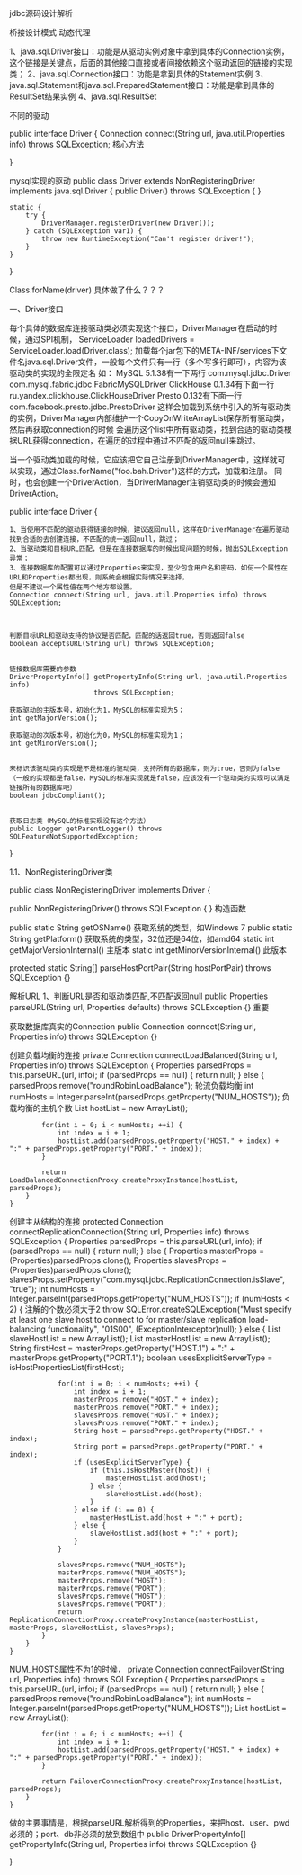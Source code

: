 jdbc源码设计解析

桥接设计模式
动态代理


1、java.sql.Driver接口：功能是从驱动实例对象中拿到具体的Connection实例，
这个链接是关键点，后面的其他接口直接或者间接依赖这个驱动返回的链接的实现类；
2、java.sql.Connection接口：功能是拿到具体的Statement实例
3、java.sql.Statement和java.sql.PreparedStatement接口：功能是拿到具体的ResultSet结果实例
4、java.sql.ResultSet


不同的驱动


public interface Driver {
	 Connection connect(String url, java.util.Properties info) throws SQLException;  核心方法

}




mysql实现的驱动
public class Driver extends NonRegisteringDriver implements java.sql.Driver {
    public Driver() throws SQLException {
    }

    static {
        try {
            DriverManager.registerDriver(new Driver());
        } catch (SQLException var1) {
            throw new RuntimeException("Can't register driver!");
        }
    }
}






Class.forName(driver)  具体做了什么？？？






一、Driver接口

每个具体的数据库连接驱动类必须实现这个接口，DriverManager在启动的时候，通过SPI机制，
ServiceLoader<Driver> loadedDrivers = ServiceLoader.load(Driver.class);
加载每个jar包下的META-INF/services下文件名java.sql.Driver文件，一般每个文件只有一行（多个写多行即可），内容为该驱动类的实现的全限定名
如：
MySQL 5.1.38有一下两行
com.mysql.jdbc.Driver
com.mysql.fabric.jdbc.FabricMySQLDriver
ClickHouse 0.1.34有下面一行
ru.yandex.clickhouse.ClickHouseDriver
Presto 0.132有下面一行
com.facebook.presto.jdbc.PrestoDriver
这样会加载到系统中引入的所有驱动类的实例，DriverManager内部维护一个CopyOnWriteArrayList保存所有驱动类，然后再获取connection的时候
会遍历这个list中所有驱动类，找到合适的驱动类根据URL获得connection，在遍历的过程中通过不匹配的返回null来跳过。


当一个驱动类加载的时候，它应该把它自己注册到DriverManager中，这样就可以实现，通过Class.forName("foo.bah.Driver")这样的方式，加载和注册。
同时，也会创建一个DriverAction，当DriverManager注销驱动类的时候会通知DriverAction。

public interface Driver {

	1、当使用不匹配的驱动获得链接的时候，建议返回null，这样在DriverManager在遍历驱动找到合适的去创建连接，不匹配的统一返回null，跳过；
	2、当驱动类和目标URL匹配，但是在连接数据库的时候出现问题的时候，抛出SQLException异常；
	3、连接数据库的配置可以通过Properties来实现，至少包含用户名和密码，如何一个属性在URL和Properties都出现，则系统会根据实际情况来选择，
	但是不建议一个属性值在两个地方都设置。
    Connection connect(String url, java.util.Properties info) throws SQLException;



    判断目标URL和驱动支持的协议是否匹配，匹配的话返回true，否则返回false
    boolean acceptsURL(String url) throws SQLException;


    链接数据库需要的参数
    DriverPropertyInfo[] getPropertyInfo(String url, java.util.Properties info)
                         throws SQLException;

    获取驱动的主版本号，初始化为1，MySQL的标准实现为5；
    int getMajorVersion();

    获取驱动的次版本号，初始化为0，MySQL的标准实现为1；
    int getMinorVersion();


    来标识该驱动类的实现是不是标准的驱动类，支持所有的数据库，则为true，否则为false
    （一般的实现都是false，MySQL的标准实现就是false，应该没有一个驱动类的实现可以满足链接所有的数据库吧）
    boolean jdbcCompliant();

   
   	获取日志类（MySQL的标准实现没有这个方法）
    public Logger getParentLogger() throws SQLFeatureNotSupportedException;
}


1.1、NonRegisteringDriver类


public class NonRegisteringDriver implements Driver {

 public NonRegisteringDriver() throws SQLException { }  构造函数

 public static String getOSName()      获取系统的类型，如Windows 7
 public static String getPlatform()    获取系统的类型，32位还是64位，如amd64
 static int getMajorVersionInternal()  主版本
 static int getMinorVersionInternal()  此版本


 protected static String[] parseHostPortPair(String hostPortPair) throws SQLException {}


 解析URL
 1、判断URL是否和驱动类匹配,不匹配返回null
public Properties parseURL(String url, Properties defaults) throws SQLException {}   重要



获取数据库真实的Connection
public Connection connect(String url, Properties info) throws SQLException {}



创建负载均衡的连接
  private Connection connectLoadBalanced(String url, Properties info) throws SQLException {
        Properties parsedProps = this.parseURL(url, info);
        if (parsedProps == null) {
            return null;
        } else {
            parsedProps.remove("roundRobinLoadBalance");   轮流负载均衡
            int numHosts = Integer.parseInt(parsedProps.getProperty("NUM_HOSTS"));  负载均衡的主机个数
            List<String> hostList = new ArrayList();

            for(int i = 0; i < numHosts; ++i) {
                int index = i + 1;
                hostList.add(parsedProps.getProperty("HOST." + index) + ":" + parsedProps.getProperty("PORT." + index));
            }

            return LoadBalancedConnectionProxy.createProxyInstance(hostList, parsedProps);
        }
    }


创建主从结构的连接
 protected Connection connectReplicationConnection(String url, Properties info) throws SQLException {
        Properties parsedProps = this.parseURL(url, info);
        if (parsedProps == null) {
            return null;
        } else {
            Properties masterProps = (Properties)parsedProps.clone();
            Properties slavesProps = (Properties)parsedProps.clone();
            slavesProps.setProperty("com.mysql.jdbc.ReplicationConnection.isSlave", "true");
            int numHosts = Integer.parseInt(parsedProps.getProperty("NUM_HOSTS"));
            if (numHosts < 2) {   注解的个数必须大于2
                throw SQLError.createSQLException("Must specify at least one slave host to connect to for master/slave replication load-balancing functionality", "01S00", (ExceptionInterceptor)null);
            } else {
                List<String> slaveHostList = new ArrayList();
                List<String> masterHostList = new ArrayList();
                String firstHost = masterProps.getProperty("HOST.1") + ":" + masterProps.getProperty("PORT.1");
                boolean usesExplicitServerType = isHostPropertiesList(firstHost);

                for(int i = 0; i < numHosts; ++i) {
                    int index = i + 1;
                    masterProps.remove("HOST." + index);
                    masterProps.remove("PORT." + index);
                    slavesProps.remove("HOST." + index);
                    slavesProps.remove("PORT." + index);
                    String host = parsedProps.getProperty("HOST." + index);
                    String port = parsedProps.getProperty("PORT." + index);
                    if (usesExplicitServerType) {
                        if (this.isHostMaster(host)) {
                            masterHostList.add(host);
                        } else {
                            slaveHostList.add(host);
                        }
                    } else if (i == 0) {
                        masterHostList.add(host + ":" + port);
                    } else {
                        slaveHostList.add(host + ":" + port);
                    }
                }

                slavesProps.remove("NUM_HOSTS");
                masterProps.remove("NUM_HOSTS");
                masterProps.remove("HOST");
                masterProps.remove("PORT");
                slavesProps.remove("HOST");
                slavesProps.remove("PORT");
                return ReplicationConnectionProxy.createProxyInstance(masterHostList, masterProps, slaveHostList, slavesProps);
            }
        }
    }




NUM_HOSTS属性不为1的时候，
 private Connection connectFailover(String url, Properties info) throws SQLException {
        Properties parsedProps = this.parseURL(url, info);
        if (parsedProps == null) {
            return null;
        } else {
            parsedProps.remove("roundRobinLoadBalance");
            int numHosts = Integer.parseInt(parsedProps.getProperty("NUM_HOSTS"));
            List<String> hostList = new ArrayList();

            for(int i = 0; i < numHosts; ++i) {
                int index = i + 1;
                hostList.add(parsedProps.getProperty("HOST." + index) + ":" + parsedProps.getProperty("PORT." + index));
            }

            return FailoverConnectionProxy.createProxyInstance(hostList, parsedProps);
        }
    }







做的主要事情是，根据parseURL解析得到的Properties，来把host、user、pwd必须的；port、db非必须的放到数组中
 public DriverPropertyInfo[] getPropertyInfo(String url, Properties info) throws SQLException {}






}